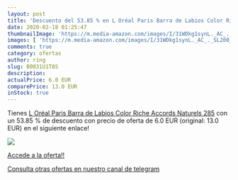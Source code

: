 ```yaml
---
layout: post
title: 'Descuento del 53.85 % en L Oréal Paris Barra de Labios Color Rich'
date: 2020-02-18 01:25:47
thumbnailImage: 'https://m.media-amazon.com/images/I/31WDkg1synL._AC_._SL200_.jpg'
images: [ 'https://m.media-amazon.com/images/I/31WDkg1synL._AC_._SL200_.jpg' ]
comments: true
category: ofertas
author: ring
slug: B0031U1T8S
description:
actualPrice: 6.0 EUR
comparePrice: 13.0 EUR
inStock: true
---
```


Tienes [L Oréal Paris Barra de Labios Color Riche Accords Naturels 285](https://www.amazon.com/dp/B0031U1T8S/?tag=redken08-20) con un 53.85 % de descuento con precio de oferta de 6.0 EUR (original: 13.0 EUR) en el siguiente enlace!

[![](https://m.media-amazon.com/images/I/31WDkg1synL._AC_._SL200_.jpg)](https://www.amazon.com/dp/B0031U1T8S/?tag=redken08-20)

[Accede a la oferta!!](https://www.amazon.com/dp/B0031U1T8S/?tag=redken08-20)

[Consulta otras ofertas en nuestro canal de telegram](https://t.me/s/ofertas25)
